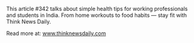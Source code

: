 This article #342 talks about simple health tips for working professionals and students in India. From home workouts to food habits — stay fit with Think News Daily.

Read more at: www.thinknewsdaily.com